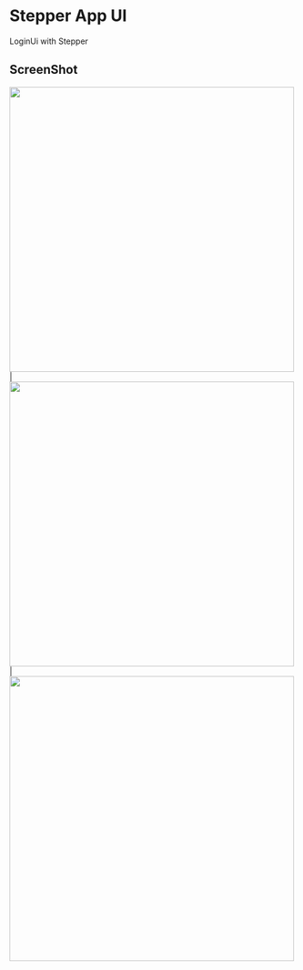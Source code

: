 # Stepper App UI

LoginUi with Stepper 

## ScreenShot

<img src = "https://github.com/DhvanitKholiya/StepperUI/assets/121153074/52092158-bb65-42c5-a4f7-fdb4360c67a4" height="500px"/> |
<img src = "https://github.com/DhvanitKholiya/StepperUI/assets/121153074/b11c9db0-7071-4a0d-87c6-a9c27fa1008a" height="500px"/> |
<img src = "https://github.com/DhvanitKholiya/StepperUI/assets/121153074/636e5b6e-8d7c-46c9-b660-67128c304c9d" height="500px"/> 
